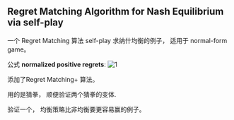 ## Regret Matching Algorithm for Nash Equilibrium via self-play

一个 Regret Matching 算法 self-play 求纳什均衡的例子， 适用于 normal-form game。

公式   **normalized positive regrets**: ![1](http://latex.codecogs.com/svg.latex?\frac{\text{Regret}^+%20(a%20)}{\sum(\text{Regret}^+)})

添加了Regret Matching+ 算法。

用的是猜拳， 顺便验证两个猜拳的变体. 

验证一个， 均衡策略比非均衡要更容易赢的例子。  

